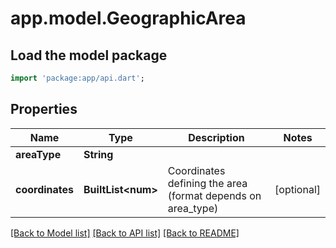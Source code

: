 # app.model.GeographicArea

## Load the model package
```dart
import 'package:app/api.dart';
```

## Properties
Name | Type | Description | Notes
------------ | ------------- | ------------- | -------------
**areaType** | **String** |  | 
**coordinates** | **BuiltList&lt;num&gt;** | Coordinates defining the area (format depends on area_type) | [optional] 

[[Back to Model list]](../README.md#documentation-for-models) [[Back to API list]](../README.md#documentation-for-api-endpoints) [[Back to README]](../README.md)


